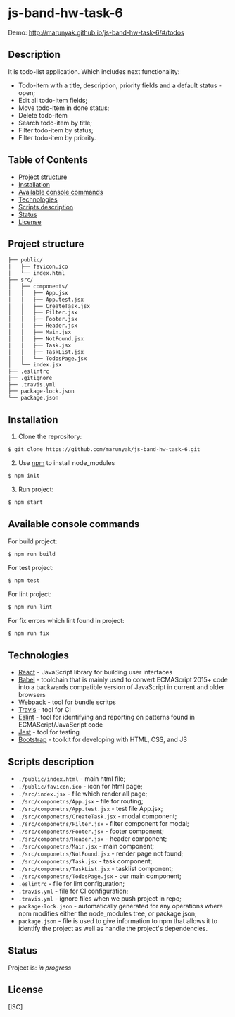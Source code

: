 # js-band-hw-task-6

Demo: http://marunyak.github.io/js-band-hw-task-6/#/todos

## Description
It is todo-list application. Which includes next functionality:
* Todo-item with a title, description, priority fields and a default status - open;
* Edit all todo-item fields;
* Move todo-item in done status;
* Delete todo-item
* Search todo-item by title;
* Filter todo-item by status;
* Filter todo-item by priority.

## Table of Contents
* [Project structure](#project-structure)
* [Installation](#installation)
* [Available console commands](#other-commands)
* [Technologies](#technologies)
* [Scripts description](#scripts-description)
* [Status](#status)
* [License](#license)

## Project structure
```sh
├── public/
│   ├── favicon.ico
│   └── index.html
├── src/
│   ├── components/
│   │   ├── App.jsx
│   │   ├── App.test.jsx
│   │   ├── CreateTask.jsx
│   │   ├── Filter.jsx
│   │   ├── Footer.jsx
│   │   ├── Header.jsx
│   │   ├── Main.jsx
│   │   ├── NotFound.jsx
│   │   ├── Task.jsx
│   │   ├── TaskList.jsx
│   │   └── TodosPage.jsx
│   └── index.jsx
├── .eslintrc
├── .gitignore
├── .travis.yml
├── package-lock.json
└── package.json
```
## Installation
1. Clone the reprository:
```sh
$ git clone https://github.com/marunyak/js-band-hw-task-6.git
```
2. Use [npm](https://npmjs.org/) to install node_modules
```sh
$ npm init
```
3. Run project:
```sh
$ npm start
```

## Available console commands
For build project:
```sh
$ npm run build
```
For test project:
```sh
$ npm test
```
For lint project:
```sh
$ npm run lint
```
For fix errors which lint found in project:
```sh
$ npm run fix
```

## Technologies
 - [React](https://reactjs.org/) - JavaScript library for building user interfaces
 - [Babel](https://babeljs.io/) - toolchain that is mainly used to convert ECMAScript 2015+ code into a backwards compatible version of JavaScript in current and older browsers
 - [Webpack](https://webpack.js.org/) - tool for bundle scritps
 - [Travis](https://docs.travis-ci.com/user/customizing-the-build/) - tool for CI
 - [Eslint](https://eslint.org/) - tool for identifying and reporting on patterns found in ECMAScript/JavaScript code
 - [Jest](https://jest.io/) - tool for testing
 - [Bootstrap](https://bootstrap-4.ru/docs/4.3.1/getting-started/introduction/) - toolkit for developing with HTML, CSS, and JS

## Scripts description
* `./public/index.html` - main html file;
* `./public/favicon.ico` - icon for html page;
* `./src/index.jsx` - file which render all page;
* `./src/componetns/App.jsx` - file for routing;
* `./src/componetns/App.test.jsx` - test file App.jsx;
* `./src/componetns/CreateTask.jsx` - modal component;
* `./src/componetns/Filter.jsx` - filter component for modal;
* `./src/componetns/Footer.jsx` - footer component;
* `./src/componetns/Header.jsx` - header component;
* `./src/componetns/Main.jsx` - main component;
* `./src/componetns/NotFound.jsx` - render page not found;
* `./src/componetns/Task.jsx` - task component;
* `./src/componetns/TaskList.jsx` - tasklist component;
* `./src/componetns/TodosPage.jsx` - our main component;
* `.eslintrc` - file for lint configuration;
* `.travis.yml` - file for CI configuration;
* `.travis.yml` - ignore files when we push project in repo;
* `package-lock.json` - automatically generated for any operations where npm modifies either the node_modules tree, or package.json;
* `package.json` - file is used to give information to npm that allows it to identify the project as well as handle the project's dependencies.

## Status
Project is: _in progress_

## License
[ISC]
